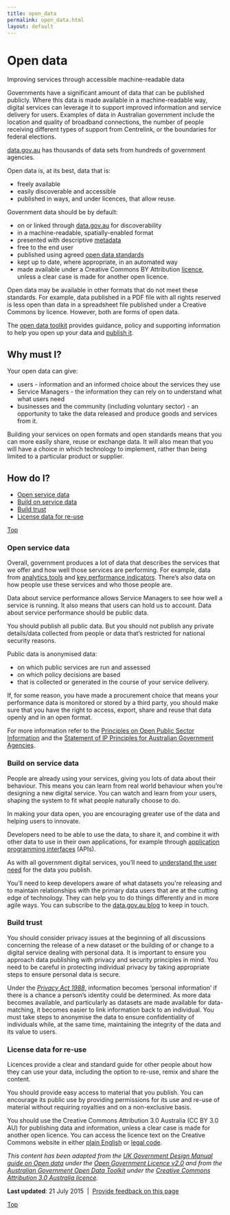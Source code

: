 ```yaml
---
title: open_data
permalink: open_data.html
layout: default
---
```

Open data
=========

Improving services through accessible machine-readable data

Governments have a significant amount of data that can be published publicly. Where this data is made available in a machine-readable way, digital services can leverage it to support improved information and service delivery for users. Examples of data in Australian government include the location and quality of broadband connections, the number of people receiving different types of support from Centrelink, or the boundaries for federal elections.

[data.gov.au](http://data.gov.au/) has thousands of data sets from hundreds of government agencies.

Open data is, at its best, data that is:

-   freely available
-   easily discoverable and accessible
-   published in ways, and under licences, that allow reuse.

Government data should be by default:

-   on or linked through [data.gov.au](http://data.gov.au/) for discoverability
-   in a machine-readable, spatially-enabled format
-   presented with descriptive [metadata](https://toolkit.data.gov.au/index.php?title=Publishing_your_data#Intro_to_metadata "Publishing your data")
-   free to the end user
-   published using agreed [open data standards](https://toolkit.data.gov.au/index.php?title=Publishing_your_data#Standards "Publishing your data")
-   kept up to date, where appropriate, in an automated way
-   made available under a Creative Commons BY Attribution [licence](https://toolkit.data.gov.au/index.php?title=Publishing_your_data#Licensing_your_data "Publishing your data"), unless a clear case is made for another open licence.

Open data may be available in other formats that do not meet these standards. For example, data published in a PDF file with all rights reserved is less open than data in a spreadsheet file published under a Creative Commons by licence. However, both are forms of open data.

The [open data toolkit](https://toolkit.data.gov.au/) provides guidance, policy and supporting information to help you open up your data and [publish it](https://toolkit.data.gov.au/index.php?title=Publishing_your_data).

Why must I?
-----------

Your open data can give:

-   users - information and an informed choice about the services they use
-   Service Managers - the information they can rely on to understand what what users need
-   businesses and the community (including voluntary sector) - an opportunity to take the data released and produce goods and services from it.

Building your services on open formats and open standards means that you can more easily share, reuse or exchange data. It will also mean that you will have a choice in which technology to implement, rather than being limited to a particular product or supplier.

How do I?
---------

-   [Open service data](../../node/foi_act_and_information_publication_scheme.md#openservice)
-   [Build on service data](../../node/foi_act_and_information_publication_scheme.md#buildon)
-   [Build trust](../../node/foi_act_and_information_publication_scheme.md#buildtrust)
-   [License data for re-use](../../node/foi_act_and_information_publication_scheme.md#licensedata)

[Top](../../node/foi_act_and_information_publication_scheme.md#)

### Open service data

Overall, government produces a lot of data that describes the services that we offer and how well those services are performing. For example, data from [analytics tools](../../node/foi_act_and_information_publication_scheme.md) and [key performance indicators](../../node/foi_act_and_information_publication_scheme.md). There’s also data on how people use these services and who those people are.

Data about service performance allows Service Managers to see how well a service is running. It also means that users can hold us to account. Data about service performance should be public data.

You should publish all public data. But you should not publish any private details/data collected from people or data that’s restricted for national security reasons.

Public data is anonymised data:

-   on which public services are run and assessed
-   on which policy decisions are based
-   that is collected or generated in the course of your service delivery.

If, for some reason, you have made a procurement choice that means your performance data is monitored or stored by a third party, you should make sure that you have the right to access, export, share and reuse that data openly and in an open format.

For more information refer to the [Principles on Open Public Sector Information](http://www.oaic.gov.au/information-policy/information-policy-resources/information-policy-agency-resources/principles-on-open-public-sector-information) and the [Statement of IP Principles for Australian Government Agencies](http://www.ag.gov.au/RightsAndProtections/IntellectualProperty/Pages/AustralianGovernmentIPrules.aspx).

### Build on service data

People are already using your services, giving you lots of data about their behaviour. This means you can learn from real world behaviour when you’re designing a new digital service. You can watch and learn from your users, shaping the system to fit what people naturally choose to do.

In making your data open, you are encouraging greater use of the data and helping users to innovate.

Developers need to be able to use the data, to share it, and combine it with other data to use in their own applications, for example through [application programming interfaces](../../node/foi_act_and_information_publication_scheme.md) (APIs).

As with all government digital services, you’ll need to [understand the user need](../../node/foi_act_and_information_publication_scheme.md) for the data you publish.

You’ll need to keep developers aware of what datasets you're releasing and to maintain relationships with the primary data users that are at the cutting edge of technology. They can help you to do things differently and in more agile ways. You can subscribe to the [data.gov.au blog](http://www.finance.gov.au/taxonomy/term/1274/feed/) to keep in touch.

### Build trust

You should consider privacy issues at the beginning of all discussions concerning the release of a new dataset or the building of or change to a digital service dealing with personal data. It is important to ensure you approach data publishing with privacy and security principles in mind. You need to be careful in protecting individual privacy by taking appropriate steps to ensure personal data is secure.

Under the *[Privacy Act 1988](http://www.comlaw.gov.au/Details/C2011C00157)*, information becomes ‘personal information’ if there is a chance a person’s identity could be determined. As more data becomes available, and particularly as datasets are made available for data-matching, it becomes easier to link information back to an individual. You must take steps to anonymise the data to ensure confidentiality of individuals while, at the same time, maintaining the integrity of the data and its value to users.

### License data for re-use

Licences provide a clear and standard guide for other people about how they can use your data, including the option to re-use, remix and share the content.

You should provide easy access to material that you publish. You can encourage its public use by providing permissions for its use and re-use of material without requiring royalties and on a non-exclusive basis.

You should use the Creative Commons Attribution 3.0 Australia (CC BY 3.0 AU) for publishing data and information, unless a clear case is made for another open licence. You can access the licence text on the Creative Commons website in either [plain English](http://creativecommons.org/licenses/by/3.0/au/deed.en) or [legal code](http://creativecommons.org/licenses/by/3.0/au/legalcode).

*This content has been adapted from the* [*UK Government Design Manual guide on Open data*](https://www.gov.uk/service-manual/technology/foi_act_and_information_publication_scheme.md) *under the* [*Open Government Licence v2.0*](http://www.nationalarchives.gov.uk/doc/open-government-licence/version/2) *and from the* [*Australian Government Open Data Toolkit*](https://toolkit.data.gov.au/) *under the* [*Creative Commons Attribution 3.0 Australia licence*](https://creativecommons.org/licenses/by/3.0/au/deed.en)*.*

**Last updated**: 21 July 2015  |  [Provide feedback on this page](../../feedback%3Furl_from=OpenData.html)

[Top](../../node/foi_act_and_information_publication_scheme.md#)

